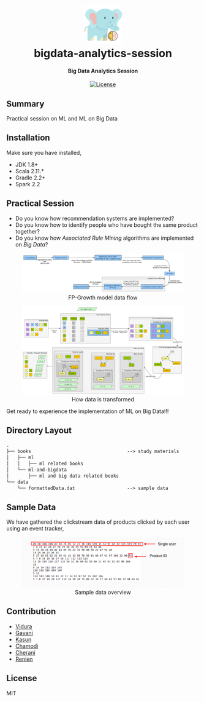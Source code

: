 <h1 align="center">
<img src="https://raw.githubusercontent.com/Renien/bigdata-analytics-session/master/blob/big-and-ml.png" alt="article" width="20%" height="20%">
    <br>
        bigdata-analytics-session
    <br>
  <h4 align="center">Big Data Analytics Session</h4>
</h1>

<p align="center">
  <a href="https://github.com/Renien/bigdata-analytics-session/blob/master/LICENSE">
    <img src="https://img.shields.io/npm/l/express.svg?maxAge=2592000&style=flat-square"
         alt="License">
  </a>
</p>

## Summary
Practical session on ML and ML on Big Data

## Installation

Make sure you have installed,
- JDK 1.8+
- Scala 2.11.*
- Gradle 2.2+
- Spark 2.2

## Practical Session

- Do you know how recommendation systems are implemented? 
- Do you know how to identify people who have bought the same product together?
- Do you know how *Associated Rule Mining*  algorithms are implemented on *Big Data*?

<figure align="center">
    <img src="https://raw.githubusercontent.com/Renien/bigdata-analytics-session/master/blob/fp-tree-flow.png" alt="FP-Growth model data flow" >
    <figcaption >FP-Growth model data flow</figcaption>
</figure>

<figure align="center">
    <img src="https://raw.githubusercontent.com/Renien/bigdata-analytics-session/master/blob/fp-tree-example.png" alt="How data is transformed" >
    <figcaption >How data is transformed</figcaption>
</figure>

Get ready to experience the implementation of ML on Big Data!!!

## Directory Layout
```
.
├── books                                   --> study materials
│   ├── ml
│   │   ├── ml related books
│   └── ml-and-bigdata
│       ├── ml and big data related books
└── data
    └── formattedData.dat                   --> sample data
```

## Sample Data

We have gathered the clickstream data of products clicked by each user using an event tracker,

<figure align="center">
    <img src="https://raw.githubusercontent.com/Renien/bigdata-analytics-session/master/blob/sample-data.png" alt="Sample data" >
    <figcaption >Sample data overview</figcaption>
</figure>

## Contribution

- [Vidura]()
- [Gayani]()
- [Kasun]()
- [Chamodi]()
- [Cherani]()
- [Renien](https://twitter.com/RenienJoseph)

## License
MIT

